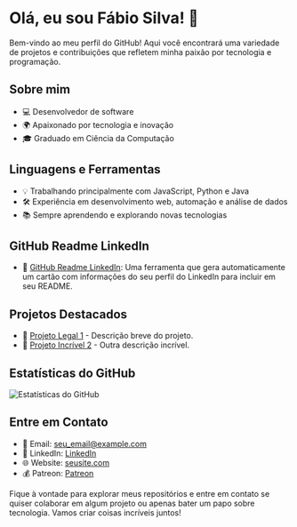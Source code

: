 # Olá, eu sou Fábio Silva! 👋

Bem-vindo ao meu perfil do GitHub! Aqui você encontrará uma variedade de projetos e contribuições que refletem minha paixão por tecnologia e programação.

## Sobre mim

- 💻 Desenvolvedor de software
- 🌍 Apaixonado por tecnologia e inovação
- 🎓 Graduado em Ciência da Computação

## Linguagens e Ferramentas

- 💡 Trabalhando principalmente com JavaScript, Python e Java
- 🛠️ Experiência em desenvolvimento web, automação e análise de dados
- 📚 Sempre aprendendo e explorando novas tecnologias

## GitHub Readme LinkedIn

- 💼 [GitHub Readme LinkedIn](https://github.com/FabioSilva11/github-readme-linkedin): Uma ferramenta que gera automaticamente um cartão com informações do seu perfil do LinkedIn para incluir em seu README.

## Projetos Destacados

- 🚀 [Projeto Legal 1](link_para_o_projeto_1) - Descrição breve do projeto.
- 🌟 [Projeto Incrível 2](link_para_o_projeto_2) - Outra descrição incrível.

## Estatísticas do GitHub

![Estatísticas do GitHub](https://github-readme-stats.vercel.app/api?username=FabioSilva11&show_icons=true&theme=dark)

## Entre em Contato

- 📧 Email: seu_email@example.com
- 💼 LinkedIn: [LinkedIn](https://www.linkedin.com/in/fabio-silva-85829220b/)
- 🌐 Website: [seusite.com](https://www.seusite.com/)
- 💰 Patreon: [Patreon](https://www.patreon.com/KiritoDev)

Fique à vontade para explorar meus repositórios e entre em contato se quiser colaborar em algum projeto ou apenas bater um papo sobre tecnologia. Vamos criar coisas incríveis juntos!
